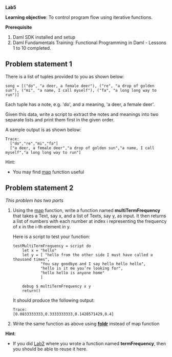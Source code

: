 **Lab5**

**Learning objective**: To control program flow using iterative functions.

**Prerequisite**
1. Daml SDK installed and setup
2. Daml Fundamentals Training: Functional Programming in Daml - Lessons 1 to 10 completed.

## Problem statement 1

There is a list of tuples provided to you as shown below: 

```
song = [("do", "a deer, a female deer"), ("re", "a drop of golden sun"), ("mi", "a name, I call myself"), ("fa", "a long long way to run")]
```

Each tuple has a note, e.g. 'do', and a meaning, 'a deer, a female deer'. 

Given this data, write a script to extract the notes and meanings into two separate lists and print them first in the given order. 

A sample output is as shown below:

```
Trace: 
  ["do","re","mi","fa"]
  ["a deer, a female deer","a drop of golden sun","a name, I call myself","a long long way to run"]
```

Hint:
- You may find [map](https://docs.daml.com/search.html?query=map) function useful


## Problem statement 2

*This problem has two parts*

1. Using the [map](https://docs.daml.com/search.html?query=map) function, write a function named **multiTermFrequency** that takes a Text, say x, and a list of Texts, say y, as input. It then returns a list of numbers with each number at index i representing the frequency of x in the i-th element in y. 

    Here is a script to test your function:

    ```
    testMultiTermFrequency = script do 
        let x = "hello"
        let y = [ "hello from the other side I must have called a thousand times", 
                "You say goodbye and I say hello hello hello",
                "hello is it me you’re looking for",
                "hello hello is anyone home"
                ]

        debug $ multiTermFrequency x y
        return()
    ```

    It should produce the following output:

    
    ```
    Trace: 
    [0.0833333333,0.3333333333,0.1428571429,0.4]
    ```



2. Write the same function as above using **[foldr](https://docs.daml.com/search.html?query=foldr)** instead of map function

**Hint**:
- If you did [Lab2](https://github.com/neelamdwivedi-da/associate-labs/blob/main/Lab2.md) where you wrote a function named **termFrequency**, then you should be able to reuse it here. 
